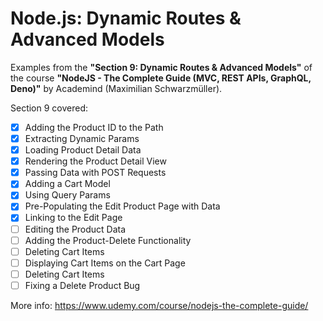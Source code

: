 # Node.js: Dynamic Routes & Advanced Models

Examples from the **"Section 9: Dynamic Routes & Advanced Models"** of the course **"NodeJS - The Complete Guide (MVC, REST APIs, GraphQL, Deno)"** by Academind (Maximilian Schwarzmüller).

Section 9 covered:

- [x] Adding the Product ID to the Path
- [x] Extracting Dynamic Params
- [x] Loading Product Detail Data
- [x] Rendering the Product Detail View
- [x] Passing Data with POST Requests
- [x] Adding a Cart Model
- [x] Using Query Params
- [x] Pre-Populating the Edit Product Page with Data
- [x] Linking to the Edit Page
- [ ] Editing the Product Data
- [ ] Adding the Product-Delete Functionality
- [ ] Deleting Cart Items
- [ ] Displaying Cart Items on the Cart Page
- [ ] Deleting Cart Items
- [ ] Fixing a Delete Product Bug

More info: https://www.udemy.com/course/nodejs-the-complete-guide/
